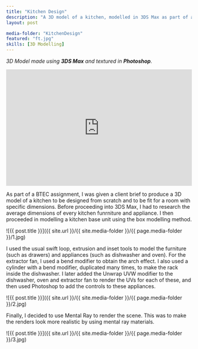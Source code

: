 ```yaml
---
title: "Kitchen Design"
description: "A 3D model of a kitchen, modelled in 3DS Max as part of assignment work given a client brief from BTEC."
layout: post

media-folder: "KitchenDesign"
featured: "ft.jpg"
skills: [3D Modelling]
---
```

*3D Model made using **3DS Max** and textured in **Photoshop**.*

<iframe width="100%" height="315" src="https://sketchfab.com/models/eda962f3856a438a9a3917ced956fd86/embed" frameborder="0" allowvr allowfullscreen mozallowfullscreen="true" webkitallowfullscreen="true" onmousewheel=""></iframe>

As part of a BTEC assignment, I was given a client brief to produce a 3D model of a kitchen to be designed from scratch and to be fit for a room with specific dimensions. Before proceeding into 3DS Max, I had to research the average dimensions of every kitchen funrniture and appliance. I then proceeded in modelling a kitchen base unit using the box modelling method.

![{{ post.title }}]({{ site.url  }}/{{ site.media-folder }}/{{ page.media-folder }}/1.jpg)

I used the usual swift loop, extrusion and inset tools to model the furniture (such as drawers) and appliances (such as dishwasher and oven). For the extractor fan, I used a bend modifier to obtain the arch effect. I also used a cylinder with a bend modifier, duplicated many times, to make the rack inside the dishwasher. I later added the Unwrap UVW modifier to the dishwasher, oven and extractor fan to render the UVs for each of these, and then used Photoshop to add the controls to these appliances.

![{{ post.title }}]({{ site.url  }}/{{ site.media-folder }}/{{ page.media-folder }}/2.jpg)

Finally, I decided to use Mental Ray to render the scene. This was to make the renders look more realistic by using mental ray materials.

![{{ post.title }}]({{ site.url  }}/{{ site.media-folder }}/{{ page.media-folder }}/3.jpg)